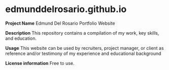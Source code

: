 # edmunddelrosario.github.io
**Project Name** 
  Edmund Del Rosario Portfolio Website
  
**Description** 
  This repository contains a compilation of my work, key skills, and education.

**Usage** 
  This website can be used by recruiters, project manager, or client as reference and/or testimony of my experience and educational background

 **License information** 
  Free to use. 
